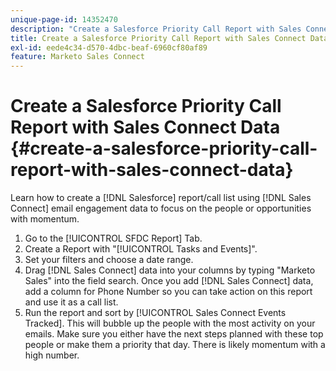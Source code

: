 ```yaml
---
unique-page-id: 14352470
description: "Create a Salesforce Priority Call Report with Sales Connect Data - Marketo Docs - Product Documentation"
title: Create a Salesforce Priority Call Report with Sales Connect Data
exl-id: eede4c34-d570-4dbc-beaf-6960cf80af89
feature: Marketo Sales Connect
---
```

# Create a Salesforce Priority Call Report with Sales Connect Data {#create-a-salesforce-priority-call-report-with-sales-connect-data}

Learn how to create a [!DNL Salesforce] report/call list using [!DNL Sales Connect] email engagement data to focus on the people or opportunities with momentum.

1. Go to the [!UICONTROL SFDC Report] Tab.
1. Create a Report with "[!UICONTROL Tasks and Events]".
1. Set your filters and choose a date range.
1. Drag [!DNL Sales Connect] data into your columns by typing "Marketo Sales" into the field search. Once you add [!DNL Sales Connect] data, add a column for Phone Number so you can take action on this report and use it as a call list.
1. Run the report and sort by [!UICONTROL Sales Connect Events Tracked]. This will bubble up the people with the most activity on your emails. Make sure you either have the next steps planned with these top people or make them a priority that day. There is likely momentum with a high number.
